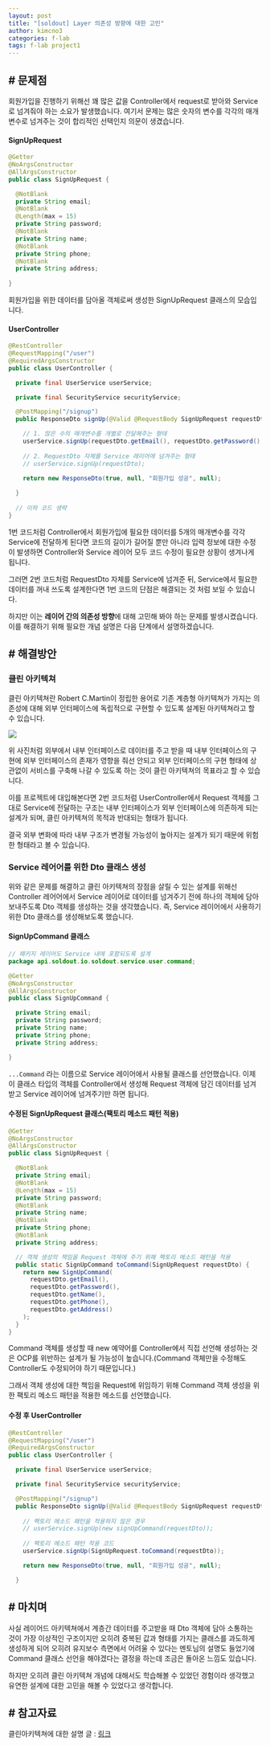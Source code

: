 ```yaml
---
layout: post
title: "[soldout] Layer 의존성 방향에 대한 고민"
author: kimcno3
categories: f-lab
tags: f-lab project1
---
```


## # 문제점
회원가입을 진행하기 위해선 꽤 많은 값을 Controller에서 request로 받아와 Service로 넘겨줘야 하는 소요가 발생했습니다. 여기서 문제는 많은 숫자의 변수를 각각의 매개변수로 넘겨주는 것이 합리적인 선택인지 의문이 생겼습니다.

#### SignUpRequest
```java
@Getter
@NoArgsConstructor
@AllArgsConstructor
public class SignUpRequest {

  @NotBlank
  private String email;
  @NotBlank
  @Length(max = 15)
  private String password;
  @NotBlank
  private String name;
  @NotBlank
  private String phone;
  @NotBlank
  private String address;
  
}
```
회원가입을 위한 데이터를 담아올 객체로써 생성한 SignUpRequest 클래스의 모습입니다.

#### UserController 
```java
@RestController
@RequestMapping("/user")
@RequiredArgsConstructor
public class UserController {

  private final UserService userService;

  private final SecurityService securityService;

  @PostMapping("/signup")
  public ResponseDto signUp(@Valid @RequestBody SignUpRequest requestDto) {

    // 1. 많은 수의 매개변수를 개별로 전달해주는 형태
    userService.signUp(requestDto.getEmail(), requestDto.getPassword(), requestDto.getName(), requestDto.getPhone(), requestDto.getAddress());
    
    // 2. RequestDto 자체를 Service 레이어에 넘겨주는 형태
    // userService.signUp(requestDto);
    
    return new ResponseDto(true, null, "회원가입 성공", null);

  }
  
  // 이하 코드 생략
}
```

1번 코드처럼 Controller에서 회원가입에 필요한 데이터를 5개의 매개변수를 각각 Service에 전달하게 된다면 코드의 길이가 길어질 뿐만 아니라 입력 정보에 대한 수정이 발생하면 Controller와 Service 레이어 모두 코드 수정이 필요한 상황이 생겨나게 됩니다.

그러면 2번 코드처럼 RequestDto 자체를 Service에 넘겨준 뒤, Service에서 필요한 데이터를 꺼내 쓰도록 설계한다면 1번 코드의 단점은 해결되는 것 처럼 보일 수 있습니다.

하지만 이는 **레이어 간의 의존성 방향**에 대해 고민해 봐야 하는 문제를 발생시켰습니다. 이를 해결하기 위해 필요한 개념 설명은 다음 단계에서 설명하겠습니다.

## # 해결방안
### 클린 아키텍쳐
클린 아키텍쳐란 Robert C.Martin이 정립한 용어로 기존 계층형 아키텍쳐가 가지는 의존성에 대해 외부 인터페이스에 독립적으로 구현할 수 있도록 설계된 아키텍쳐라고 할 수 있습니다.

![](https://velog.velcdn.com/images%2F___pepper%2Fpost%2Fafcaa5d2-7653-4ccb-8d91-c8b8881142f6%2F%E1%84%89%E1%85%B3%E1%84%8F%E1%85%B3%E1%84%85%E1%85%B5%E1%86%AB%E1%84%89%E1%85%A3%E1%86%BA%202021-11-24%20%E1%84%8B%E1%85%A9%E1%84%92%E1%85%AE%206.41.12.png)

위 사진처럼 외부에서 내부 인터페이스로 데이터를 주고 받을 때 내부 인터페이스의 구현에 외부 인터페이스의 존재가 영향을 줘선 안되고 외부 인터페이스의 구현 형태에 상관없이 서비스를 구축해 나갈 수 있도록 하는 것이 클린 아키텍쳐의 목표라고 할 수 있습니다.

이를 프로젝트에 대입해본다면 2번 코드처럼 UserController에서 Request 객체를 그대로 Service에 전달하는 구조는 내부 인터페이스가 외부 인터페이스에 의존하게 되는 설계가 되며, 클린 아키텍쳐의 목적과 반대되는 형태가 됩니다.

결국 외부 변화에 따라 내부 구조가 변경될 가능성이 높아지는 설계가 되기 때문에 위험한 형태라고 볼 수 있습니다.

### Service 레어어를 위한 Dto 클래스 생성
위와 같은 문제를 해결하고 클린 아키텍쳐의 장점을 살릴 수 있는 설계를 위해선 Controller 레어어에서 Service 레이어로 데이터를 넘겨주기 전에 하나의 객체에 담아 보내주도록 Dto 객체를 생성하는 것을 생각했습니다. 즉, Service 레이어에서 사용하기 위한 Dto 클래스를 생성해보도록 했습니다.

#### SignUpCommand 클래스
```java
// 패키지 레이어도 Service 내에 포함되도록 설계
package api.soldout.io.soldout.service.user.command;

@Getter
@NoArgsConstructor
@AllArgsConstructor
public class SignUpCommand {

  private String email;
  private String password;
  private String name;
  private String phone;
  private String address;

}
```
`...Command` 라는 이름으로 Service 레이어에서 사용될 클래스를 선언했습니다. 이제 이 클래스 타입의 객체를 Controller에서 생성해 Request 객체에 담긴 데이터를 넘겨받고 Service 레이어에 넘겨주기만 하면 됩니다.

#### 수정된 SignUpRequest 클래스(팩토리 메소드 패턴 적용)
```java
@Getter
@NoArgsConstructor
@AllArgsConstructor
public class SignUpRequest {

  @NotBlank
  private String email;
  @NotBlank
  @Length(max = 15)
  private String password;
  @NotBlank
  private String name;
  @NotBlank
  private String phone;
  @NotBlank
  private String address;

  // 객체 생성의 책임을 Request 객체에 주기 위해 팩토리 메소드 패턴을 적용
  public static SignUpCommand toCommand(SignUpRequest requestDto) {
    return new SignUpCommand(
      requestDto.getEmail(),
      requestDto.getPassword(),
      requestDto.getName(),
      requestDto.getPhone(),
      requestDto.getAddress()
    );
  }
}
```
Command 객체를 생성할 때 new 예약어를 Controller에서 직접 선언해 생성하는 것은 OCP를 위반하는 설계가 될 가능성이 높습니다.(Command 객체만을 수정해도 Controller도 수정되어야 하기 때문입니다.)

그래서 객체 생성에 대한 책임을 Request에 위임하기 위해 Command 객체 생성을 위한 팩토리 메소드 패턴을 적용한 메소드를 선언했습니다.

#### 수정 후 UserController
```java
@RestController
@RequestMapping("/user")
@RequiredArgsConstructor
public class UserController {

  private final UserService userService;

  private final SecurityService securityService;

  @PostMapping("/signup")
  public ResponseDto signUp(@Valid @RequestBody SignUpRequest requestDto) {
    
    // 팩토리 메소드 패턴을 적용하지 않은 경우
    // userService.signUp(new signUpCommand(requestDto));
    
    // 팩토리 메소드 패턴 적용 코드
    userService.signUp(SignUpRequest.toCommand(requestDto));

    return new ResponseDto(true, null, "회원가입 성공", null);

  }
```

## # 마치며
사실 레이어드 아키텍쳐에서 계층간 데이터를 주고받을 때 Dto 객체에 담아 소통하는 것이 가장 이상적인 구조이지만 오히려 중복된 값과 형태를 가지는 클래스를 과도하게 생성하게 되어 오히려 유지보수 측면에서 어려울 수 있다는 멘토님의 설명도 들었기에 Command 클래스 선언을 해야겠다는 결정을 하는데 조금은 돌아온 느낌도 있습니다. 

하지만 오히려 클린 아키텍쳐 개념에 대해서도 학습해볼 수 있었던 경험이라 생각했고 유연한 설계에 대한 고민을 해볼 수 있었다고 생각합니다.

## # 참고자료
클린아키텍쳐에 대한 설명 글 : [링크](https://velog.io/@___pepper/%ED%81%B4%EB%A6%B0-%EC%95%84%ED%82%A4%ED%85%8D%EC%B2%98-%EA%B5%AC%EC%A1%B0-%EB%B0%8F-%EC%A3%BC%EC%9A%94-%EA%B0%9C%EB%85%90)